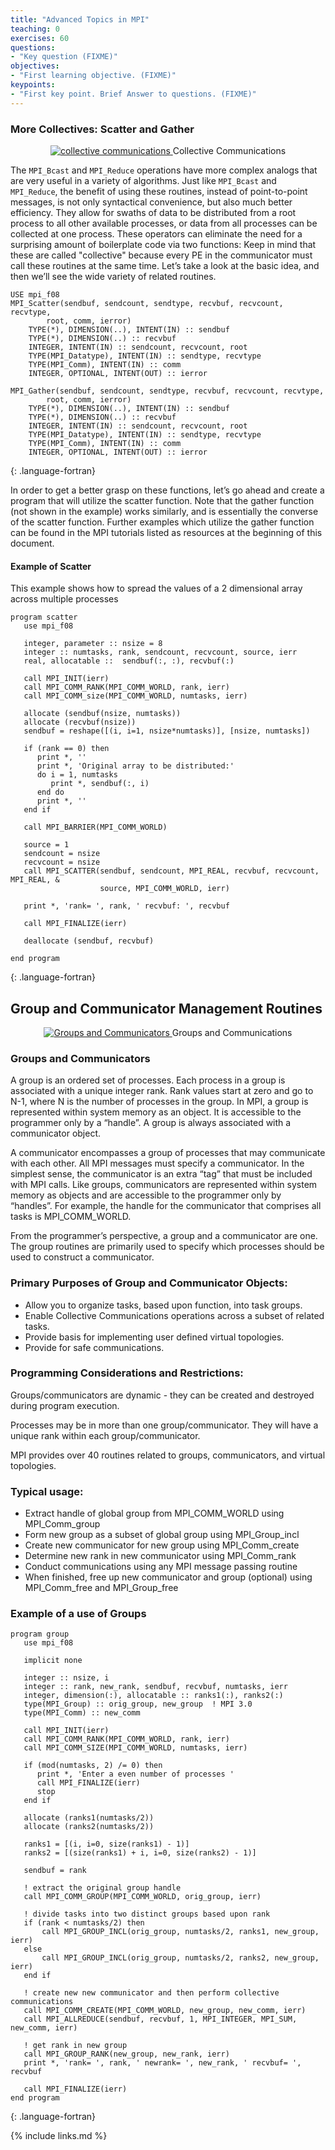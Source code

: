 ```yaml
---
title: "Advanced Topics in MPI"
teaching: 0
exercises: 60
questions:
- "Key question (FIXME)"
objectives:
- "First learning objective. (FIXME)"
keypoints:
- "First key point. Brief Answer to questions. (FIXME)"
---
```


### More Collectives: Scatter and Gather

<div style="text-align:center">
<p>
<a href="../fig/collective_comm.png">
   <img src="../fig/collective_comm.png" alt="collective communications" />
</a>
Collective Communications
</p>
</div>

The ``MPI_Bcast`` and ``MPI_Reduce`` operations have more complex analogs that are very useful in a variety of algorithms.
Just like ``MPI_Bcast`` and ``MPI_Reduce``, the benefit of using these routines, instead of point-to-point messages, is not only syntactical convenience, but also much better efficiency.
They allow for swaths of data to be distributed from a root process to all other available processes, or data from all processes can be collected at one process.
These operators can eliminate the need for a surprising amount of boilerplate code via two functions:
Keep in mind that these are called "collective" because every PE in the communicator must call these routines at the same time.
Let’s take a look at the basic idea, and then we’ll see the wide variety of related routines.

~~~
USE mpi_f08
MPI_Scatter(sendbuf, sendcount, sendtype, recvbuf, recvcount, recvtype,
        root, comm, ierror)
    TYPE(*), DIMENSION(..), INTENT(IN) :: sendbuf
    TYPE(*), DIMENSION(..) :: recvbuf
    INTEGER, INTENT(IN) :: sendcount, recvcount, root
    TYPE(MPI_Datatype), INTENT(IN) :: sendtype, recvtype
    TYPE(MPI_Comm), INTENT(IN) :: comm
    INTEGER, OPTIONAL, INTENT(OUT) :: ierror

MPI_Gather(sendbuf, sendcount, sendtype, recvbuf, recvcount, recvtype,
        root, comm, ierror)
    TYPE(*), DIMENSION(..), INTENT(IN) :: sendbuf
    TYPE(*), DIMENSION(..) :: recvbuf
    INTEGER, INTENT(IN) :: sendcount, recvcount, root
    TYPE(MPI_Datatype), INTENT(IN) :: sendtype, recvtype
    TYPE(MPI_Comm), INTENT(IN) :: comm
    INTEGER, OPTIONAL, INTENT(OUT) :: ierror    
~~~
{: .language-fortran}

In order to get a better grasp on these functions, let’s go ahead and create a program that will utilize the scatter function.
Note that the gather function (not shown in the example) works similarly, and is
essentially the converse of the scatter function.
Further examples which utilize the gather function can be found in the MPI tutorials
listed as resources at the beginning of this document.

#### Example of Scatter

This example shows how to spread the values of a 2 dimensional array across multiple processes

~~~
program scatter
   use mpi_f08

   integer, parameter :: nsize = 8
   integer :: numtasks, rank, sendcount, recvcount, source, ierr
   real, allocatable ::  sendbuf(:, :), recvbuf(:)

   call MPI_INIT(ierr)
   call MPI_COMM_RANK(MPI_COMM_WORLD, rank, ierr)
   call MPI_COMM_size(MPI_COMM_WORLD, numtasks, ierr)

   allocate (sendbuf(nsize, numtasks))
   allocate (recvbuf(nsize))
   sendbuf = reshape([(i, i=1, nsize*numtasks)], [nsize, numtasks])

   if (rank == 0) then
      print *, ''
      print *, 'Original array to be distributed:'
      do i = 1, numtasks
         print *, sendbuf(:, i)
      end do
      print *, ''
   end if

   call MPI_BARRIER(MPI_COMM_WORLD)

   source = 1
   sendcount = nsize
   recvcount = nsize
   call MPI_SCATTER(sendbuf, sendcount, MPI_REAL, recvbuf, recvcount, MPI_REAL, &
                    source, MPI_COMM_WORLD, ierr)

   print *, 'rank= ', rank, ' recvbuf: ', recvbuf

   call MPI_FINALIZE(ierr)

   deallocate (sendbuf, recvbuf)

end program
~~~
{: .language-fortran}

## Group and Communicator Management Routines

<div style="text-align:center">
<p>
<a href="../fig/comm_group.png">
   <img src="../fig/comm_group.png" alt="Groups and Communicators" />
</a>
Groups and Communications
</p>
</div>


### Groups and Communicators

A group is an ordered set of processes. Each process in a group is associated with a unique integer rank.
Rank values start at zero and go to N-1, where N is the number of processes in the group.
In MPI, a group is represented within system memory as an object.
It is accessible to the programmer only by a “handle”.
A group is always associated with a communicator object.

A communicator encompasses a group of processes that may communicate with each other.
All MPI messages must specify a communicator.
In the simplest sense, the communicator is an extra “tag” that must be included with MPI calls.
Like groups, communicators are represented within system memory as objects and are accessible to the programmer only by “handles”.
For example, the handle for the communicator that comprises all tasks is MPI_COMM_WORLD.

From the programmer’s perspective, a group and a communicator are one.
The group routines are primarily used to specify which processes should be used to construct a communicator.

### Primary Purposes of Group and Communicator Objects:

  * Allow you to organize tasks, based upon function, into task groups.
  * Enable Collective Communications operations across a subset of related tasks.
  * Provide basis for implementing user defined virtual topologies.
  * Provide for safe communications.

### Programming Considerations and Restrictions:

Groups/communicators are dynamic - they can be created and destroyed during program execution.

Processes may be in more than one group/communicator. They will have a unique rank within each group/communicator.

MPI provides over 40 routines related to groups, communicators, and virtual topologies.

### Typical usage:

  * Extract handle of global group from MPI_COMM_WORLD using MPI_Comm_group
  * Form new group as a subset of global group using MPI_Group_incl
  * Create new communicator for new group using MPI_Comm_create
  * Determine new rank in new communicator using MPI_Comm_rank
  * Conduct communications using any MPI message passing routine
  * When finished, free up new communicator and group (optional) using MPI_Comm_free and MPI_Group_free

### Example of a use of Groups

~~~
program group                                                                         
   use mpi_f08                                                                        

   implicit none       

   integer :: nsize, i                                                                
   integer :: rank, new_rank, sendbuf, recvbuf, numtasks, ierr
   integer, dimension(:), allocatable :: ranks1(:), ranks2(:)
   type(MPI_Group) :: orig_group, new_group  ! MPI 3.0
   type(MPI_Comm) :: new_comm

   call MPI_INIT(ierr)
   call MPI_COMM_RANK(MPI_COMM_WORLD, rank, ierr)
   call MPI_COMM_SIZE(MPI_COMM_WORLD, numtasks, ierr)

   if (mod(numtasks, 2) /= 0) then
      print *, 'Enter a even number of processes '
      call MPI_FINALIZE(ierr)
      stop
   end if

   allocate (ranks1(numtasks/2))
   allocate (ranks2(numtasks/2))

   ranks1 = [(i, i=0, size(ranks1) - 1)]
   ranks2 = [(size(ranks1) + i, i=0, size(ranks2) - 1)]

   sendbuf = rank

   ! extract the original group handle
   call MPI_COMM_GROUP(MPI_COMM_WORLD, orig_group, ierr)

   ! divide tasks into two distinct groups based upon rank
   if (rank < numtasks/2) then
       call MPI_GROUP_INCL(orig_group, numtasks/2, ranks1, new_group, ierr)
   else
       call MPI_GROUP_INCL(orig_group, numtasks/2, ranks2, new_group, ierr)
   end if

   ! create new new communicator and then perform collective communications
   call MPI_COMM_CREATE(MPI_COMM_WORLD, new_group, new_comm, ierr)
   call MPI_ALLREDUCE(sendbuf, recvbuf, 1, MPI_INTEGER, MPI_SUM, new_comm, ierr)

   ! get rank in new group
   call MPI_GROUP_RANK(new_group, new_rank, ierr)
   print *, 'rank= ', rank, ' newrank= ', new_rank, ' recvbuf= ', recvbuf

   call MPI_FINALIZE(ierr)
end program
~~~
{: .language-fortran}

{% include links.md %}

